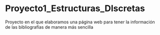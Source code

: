 # Proyecto1_Estructuras_DIscretas
Proyecto en el que elaboramos una página web para tener la información de las bibliografías de manera más sencilla
